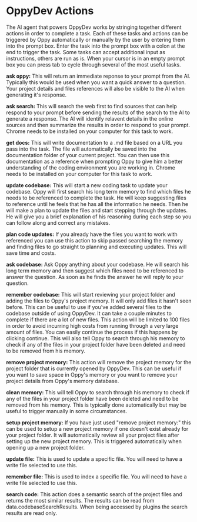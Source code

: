 # OppyDev Actions

The AI agent that powers OppyDev works by stringing together different actions in order to complete a task. Each of these tasks and actions can be triggered by Oppy automatically or manually by the user by entering them into the prompt box. Enter the task into the prompt box with a colon at the end to trigger the task. Some tasks can accept additional input as instructions, others are run as is. When your cursor is in an empty prompt box you can press tab to cycle through several of the most useful tasks.

**ask oppy:** This will return an immediate reponse to your prompt from the AI. Typically this would be used when you want a quick answer to a question. Your project details and files references will also be visible to the AI when generating it's response.

**ask search:** This will search the web first to find sources that can help respond to your prompt before sending the results of the search to the AI to generate a response. The AI will identify relavent details in the online sources and then summarize the results in order to respond to your prompt. Chrome needs to be installed on your computer for this task to work.

**get docs:** This will write documentation to a .md file based on a URL you pass into the task. The file will automatically be saved into the documentation folder of your current project. You can then use this documentation as a reference when prompting Oppy to give him a better understanding of the coding environment you are working in. Chrome needs to be installed on your computer for this task to work.

**update codebase:** This will start a new coding task to update your codebase. Oppy will first search his long term memory to find which files he needs to be referenced to complete the task. He will keep suggesting files to reference until he feels that he has all the information he needs. Then he will make a plan to update the files and start stepping through the updates. He will give you a brief explanation of his reasoning during each step so you can follow along and correct any mistakes.

**plan code updates:** If you already have the files you want to work with referenced you can use this action to skip passed searching the memory and finding files to go straight to planning and executing updates. This will save time and costs.

**ask codebase:** Ask Oppy anything about your codebase. He will search his long term memory and then suggest which files need to be referenced to answer the question. As soon as he finds the answer he will reply to your question.

**remember codebase:** This will start reviewing your project folder and adding the files to Oppy's project memory. It will only add files it hasn't seen before. This can be useful to use if you've added several files to the codebase outside of using OppyDev. It can take a couple minutes to complete if there are a lot of new files. This action will be limited to 100 files in order to avoid incurring high costs from running through a very large amount of files. You can easily continue the process if this happens by clicking continue. This will also tell Oppy to search through his memory to check if any of the files in your project folder have been deleted and need to be removed from his memory.

**remove project memory:** This action will remove the project memory for the project folder that is currently opened by OppyDev. This can be useful if you want to save space in Oppy's memory or you want to remove your project details from Oppy's memory database.

**clean memory:** This will tell Oppy to search through his memory to check if any of the files in your project folder have been deleted and need to be removed from his memory. This is typically done automatically but may be useful to trigger manually in some circumstances. 

**setup project memory:** If you have just used "remove project memory:" this can be used to setup a new project memory if one doesn't exist already for your project folder. It will automatically review all your project files after setting up the new project memory. This is triggered automatically when opening up a new project folder.

**update file:** This is used to update a specific file. You will need to have a write file selected to use this.

**remember file:** This is used to index a specific file. You will need to have a write file selected to use this.

**search code:** This action does a semantic search of the project files and returns the most similar results. The results can be read from data.codebaseSearchResults. When being accessed by plugins the search results are read only.